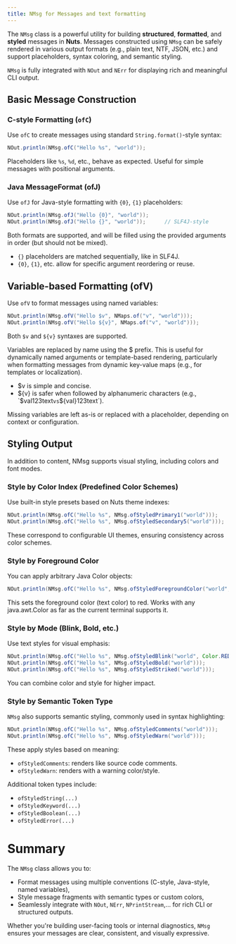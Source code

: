 ```yaml
---
title: NMsg for Messages and text formatting
---
```



The `NMsg` class is a powerful utility for building **structured**, **formatted**, and **styled** messages in **Nuts**. Messages constructed using `NMsg` can be safely rendered in various output formats (e.g., plain text, NTF, JSON, etc.) and support placeholders, syntax coloring, and semantic styling.

`NMsg` is fully integrated with `NOut` and `NErr` for displaying rich and meaningful CLI output.

## Basic Message Construction

### C-style Formatting (`ofC`)

Use `ofC` to create messages using standard `String.format()`-style syntax:

```java
NOut.println(NMsg.ofC("Hello %s", "world"));
```
Placeholders like `%s`, `%d`, etc., behave as expected. Useful for simple messages with positional arguments.

### Java MessageFormat (ofJ)

Use `ofJ` for Java-style formatting with `{0}`, `{1}` placeholders:

```java
NOut.println(NMsg.ofJ("Hello {0}", "world"));
NOut.println(NMsg.ofJ("Hello {}", "world"));      // SLF4J-style
```

Both formats are supported, and will be filled using the provided arguments in order (but should not be mixed).
- `{}` placeholders are matched sequentially, like in SLF4J.
- `{0}`, `{1}`, etc. allow for specific argument reordering or reuse.

## Variable-based Formatting (ofV)
Use `ofV` to format messages using named variables:

```java
NOut.println(NMsg.ofV("Hello $v", NMaps.of("v", "world")));
NOut.println(NMsg.ofV("Hello ${v}", NMaps.of("v", "world")));
```
Both `$v` and `${v}` syntaxes are supported.

Variables are replaced by name using the $ prefix. This is useful for dynamically named arguments or template-based rendering,
particularly when formatting messages from dynamic key-value maps (e.g., for templates or localization).

- $v is simple and concise.
- ${v} is safer when followed by alphanumeric characters (e.g., `$val123text` vs `${val}123text`).

Missing variables are left as-is or replaced with a placeholder, depending on context or configuration.


## Styling Output
In addition to content, NMsg supports visual styling, including colors and font modes.
### Style by Color Index (Predefined Color Schemes)
Use built-in style presets based on Nuts theme indexes:

```java
NOut.println(NMsg.ofC("Hello %s", NMsg.ofStyledPrimary1("world")));
NOut.println(NMsg.ofC("Hello %s", NMsg.ofStyledSecondary5("world")));
```
These correspond to configurable UI themes, ensuring consistency across color schemes.

### Style by Foreground Color

You can apply arbitrary Java Color objects:

```java
NOut.println(NMsg.ofC("Hello %s", NMsg.ofStyledForegroundColor("world", Color.RED)));
```

This sets the foreground color (text color) to red. Works with any java.awt.Color as far as the current terminal supports it.

### Style by Mode (Blink, Bold, etc.)

Use text styles for visual emphasis:

```java
NOut.println(NMsg.ofC("Hello %s", NMsg.ofStyledBlink("world", Color.RED)));
NOut.println(NMsg.ofC("Hello %s", NMsg.ofStyledBold("world")));
NOut.println(NMsg.ofC("Hello %s", NMsg.ofStyledStriked("world")));
```

You can combine color and style for higher impact.

### Style by Semantic Token Type

`NMsg` also supports semantic styling, commonly used in syntax highlighting:

```java
NOut.println(NMsg.ofC("Hello %s", NMsg.ofStyledComments("world")));
NOut.println(NMsg.ofC("Hello %s", NMsg.ofStyledWarn("world")));
```

These apply styles based on meaning:

- `ofStyledComments`: renders like source code comments.
- `ofStyledWarn`: renders with a warning color/style.

Additional token types include:

- `ofStyledString(...)`
- `ofStyledKeyword(...)`
- `ofStyledBoolean(...)`
- `ofStyledError(...)`

# Summary
The `NMsg` class allows you to:

- Format messages using multiple conventions (C-style, Java-style, named variables),
- Style message fragments with semantic types or custom colors,
- Seamlessly integrate with `NOut`, `NErr`, `NPrintStream`,... for rich CLI or structured outputs.

Whether you're building user-facing tools or internal diagnostics, `NMsg` ensures your messages are clear, consistent, and visually expressive.


